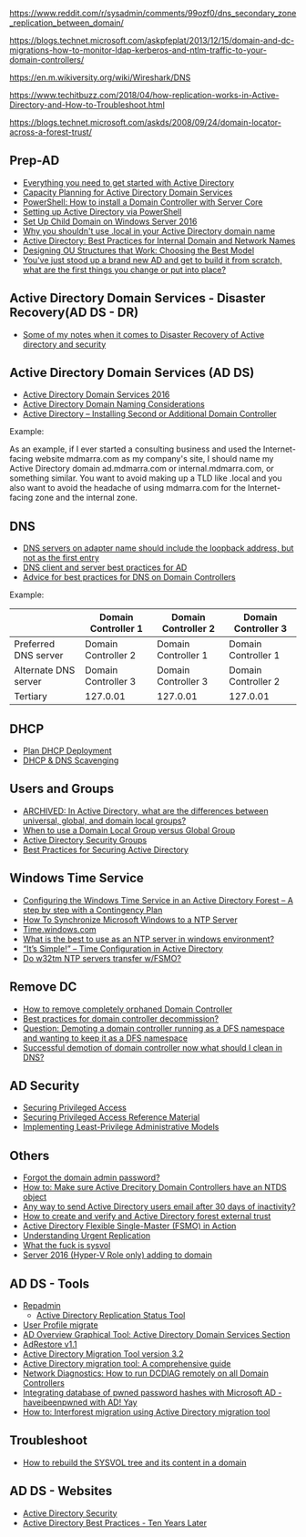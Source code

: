 https://www.reddit.com/r/sysadmin/comments/99ozf0/dns_secondary_zone_replication_between_domain/

https://blogs.technet.microsoft.com/askpfeplat/2013/12/15/domain-and-dc-migrations-how-to-monitor-ldap-kerberos-and-ntlm-traffic-to-your-domain-controllers/

https://en.m.wikiversity.org/wiki/Wireshark/DNS

https://www.techitbuzz.com/2018/04/how-replication-works-in-Active-Directory-and-How-to-Troubleshoot.html

https://blogs.technet.microsoft.com/askds/2008/09/24/domain-locator-across-a-forest-trust/

## Prep-AD
- [Everything you need to get started with Active Directory](https://blogs.technet.microsoft.com/ashleymcglone/2012/01/03/everything-you-need-to-get-started-with-active-directory/)
- [Capacity Planning for Active Directory Domain Services](https://social.technet.microsoft.com/wiki/contents/articles/14355.capacity-planning-for-active-directory-domain-services.aspx)
- [PowerShell: How to install a Domain Controller with Server Core](https://sid-500.com/2017/07/01/powershell-how-to-install-a-domain-controller-with-server-core/)
- [Setting up Active Directory via PowerShell](https://blogs.technet.microsoft.com/uktechnet/2016/06/08/setting-up-active-directory-via-powershell/)
- [Set Up Child Domain on Windows Server 2016](http://www.itprotoday.com/windows-8/set-child-domain-windows-server-2016)
- [Why you shouldn't use .local in your Active Directory domain name](http://www.mdmarra.com/2012/11/why-you-shouldnt-use-local-in-your.html)
- [Active Directory: Best Practices for Internal Domain and Network Names](https://social.technet.microsoft.com/wiki/contents/articles/34981.active-directory-best-practices-for-internal-domain-and-network-names.aspx)
- [Designing OU Structures that Work: Choosing the Best Model](https://technet.microsoft.com/en-us/library/2008.05.oudesign.aspx)
- [You've just stood up a brand new AD and get to build it from scratch, what are the first things you change or put into place?](https://www.reddit.com/r/sysadmin/comments/94hjpo/youve_just_stood_up_a_brand_new_ad_and_get_to/)

## Active Directory Domain Services - Disaster Recovery(AD DS - DR)
- [Some of my notes when it comes to Disaster Recovery of Active directory and security](https://www.reddit.com/r/sysadmin/comments/8whlon/some_of_my_notes_when_it_comes_to_disaster/)

## Active Directory Domain Services (AD DS)
- [Active Directory Domain Services 2016](https://docs.microsoft.com/en-us/windows-server/identity/ad-ds/active-directory-domain-services)
- [Active Directory Domain Naming Considerations](https://social.technet.microsoft.com/wiki/contents/articles/17974.active-directory-domain-naming-considerations.aspx)
- [Active Directory – Installing Second or Additional Domain Controller](https://harmikbatth.com/2017/04/25/active-directory-installing-second-or-additional-domain-controller/)

Example:

As an example, if I ever started a consulting business and used the Internet-facing website mdmarra.com as my company's site, I should name my Active Directory domain ad.mdmarra.com or internal.mdmarra.com, or something similar. You want to avoid making up a TLD like .local and you also want to avoid the headache of using mdmarra.com for the Internet-facing zone and the internal zone.

## DNS
- [DNS servers on adapter name should include the loopback address, but not as the first entry](https://docs.microsoft.com/en-us/previous-versions/windows/it-pro/windows-server-2008-R2-and-2008/ff807362(v=ws.10))
- [DNS client and server best practices for AD](https://blogs.technet.microsoft.com/askds/2010/07/17/friday-mail-sack-saturday-edition/#dnsbest)
- [Advice for best practices for DNS on Domain Controllers](https://www.reddit.com/r/sysadmin/comments/8l28bl/advice_for_best_practices_for_dns_on_domain/)

Example:

|                      | Domain Controller 1 | Domain Controller 2 | Domain Controller 3 |
|----------------------|---------------------|---------------------|---------------------|
| Preferred DNS server | Domain Controller 2 | Domain Controller 1 | Domain Controller 1 |
| Alternate DNS server | Domain Controller 3 | Domain Controller 3 | Domain Controller 2 |
| Tertiary             |       127.0.01      |       127.0.01      |       127.0.01      |

## DHCP
- [Plan DHCP Deployment](https://docs.microsoft.com/en-us/windows-server/networking/technologies/dhcp/dhcp-deploy-wps#bkmk_plan)
- [DHCP & DNS Scavenging](https://www.reddit.com/r/sysadmin/comments/8biwvg/dhcp_dns_scavenging/)

## Users and Groups
- [ARCHIVED: In Active Directory, what are the differences between universal, global, and domain local groups?](https://kb.iu.edu/d/ahrl)
- [When to use a Domain Local Group versus Global Group](https://community.spiceworks.com/topic/306028-when-to-use-a-domain-local-group-versus-global-group)
- [Active Directory Security Groups](https://docs.microsoft.com/en-us/windows/security/identity-protection/access-control/active-directory-security-groups)
- [Best Practices for Securing Active Directory](https://docs.microsoft.com/en-us/windows-server/identity/ad-ds/plan/security-best-practices/best-practices-for-securing-active-directory)

## Windows Time Service
- [Configuring the Windows Time Service in an Active Directory Forest – A step by step with a Contingency Plan](https://blogs.msmvps.com/acefekay/2014/04/26/configuring-the-windows-time-service/)
- [How To Synchronize Microsoft Windows to a NTP Server](https://timetoolsltd.com/time-sync/how-to-synchronize-microsoft-windows-to-a-ntp-server/)
- [Time.windows.com](https://www.reddit.com/r/sysadmin/comments/8qcsyt/timewindowscom/)
- [What is the best to use as an NTP server in windows environment?](https://www.reddit.com/r/sysadmin/comments/8gh6h6/what_is_the_best_to_use_as_an_ntp_server_in/)
- [“It’s Simple!” – Time Configuration in Active Directory](https://blogs.technet.microsoft.com/nepapfe/2013/03/01/its-simple-time-configuration-in-active-directory/)
- [Do w32tm NTP servers transfer w/FSMO?](https://www.reddit.com/r/sysadmin/comments/95bc50/do_w32tm_ntp_servers_transfer_wfsmo/)

## Remove DC
- [How to remove completely orphaned Domain Controller](https://support.microsoft.com/en-ca/help/555846)
- [Best practices for domain controller decommission?](https://www.reddit.com/r/sysadmin/comments/8n8owx/best_practices_for_domain_controller_decommission/)
- [Question: Demoting a domain controller running as a DFS namespace and wanting to keep it as a DFS namespace](https://www.reddit.com/r/sysadmin/comments/8juixh/question_demoting_a_domain_controller_running_as/)
- [Successful demotion of domain controller now what should I clean in DNS?](https://www.reddit.com/r/sysadmin/comments/917alr/successful_demotion_of_domain_controller_now_what/)

## AD Security
- [Securing Privileged Access](https://docs.microsoft.com/en-us/windows-server/identity/securing-privileged-access/securing-privileged-access)
- [Securing Privileged Access Reference Material](https://docs.microsoft.com/en-us/windows-server/identity/securing-privileged-access/securing-privileged-access-reference-material)
- [Implementing Least-Privilege Administrative Models](https://docs.microsoft.com/en-us/windows-server/identity/ad-ds/plan/security-best-practices/implementing-least-privilege-administrative-models)

## Others
- [Forgot the domain admin password?](https://4sysops.com/archives/forgot-the-domain-admin-password/)
- [How to: Make sure Active Drecitory Domain Controllers have an NTDS object](http://techgenix.com/domain-controllers-ntds-object/)
- [Any way to send Active Directory users email after 30 days of inactivity?](https://www.reddit.com/r/sysadmin/comments/8fujc1/any_way_to_send_active_directory_users_email/)
- [How to create and verify and Active Directory forest external trust](http://techgenix.com/active-directory-forest-external-trust/)
- [Active Directory Flexible Single-Master (FSMO) in Action](https://sid-500.com/2017/11/19/active-directory-flexible-single-master-fsmo-in-action/)
- [Understanding Urgent Replication](https://blogs.technet.microsoft.com/kenstcyr/2008/07/05/understanding-urgent-replication/)
- [What the fuck is sysvol](https://www.reddit.com/r/sysadmin/comments/97h1bc/what_the_fuck_is_sysvol/)
- [Server 2016 (Hyper-V Role only) adding to domain](https://www.reddit.com/r/sysadmin/comments/9661d8/server_2016_hyperv_role_only_adding_to_domain/)


## AD DS - Tools 
- [Repadmin](http://techgenix.com/repadmin-tool/)
   - [Active Directory Replication Status Tool](https://www.microsoft.com/en-us/download/details.aspx?id=30005)
- [User Profile migrate](https://www.forensit.com/domain-migration.html)
- [AD Overview Graphical Tool: Active Directory Domain Services Section](https://sid-500.com/2018/03/25/active-directory-domain-services-section-tool-for-active-directory-administrators/)
- [AdRestore v1.1](https://docs.microsoft.com/en-us/sysinternals/downloads/adrestore)
- [Active Directory Migration Tool version 3.2](https://www.microsoft.com/en-us/download/details.aspx?id=56570)
- [Active Directory migration tool: A comprehensive guide](http://techgenix.com/active-directory-migration-tool/)
- [Network Diagnostics: How to run DCDIAG remotely on all Domain Controllers](http://techgenix.com/run-dcdiag-remotely-powershell/)
- [Integrating database of pwned password hashes with Microsoft AD - haveibeenpwned with AD! Yay](https://www.reddit.com/r/sysadmin/comments/8bod2o/integrating_database_of_pwned_password_hashes/)
- [How to: Interforest migration using Active Directory migration tool](http://techgenix.com/interforest-migration/)

## Troubleshoot
- [How to rebuild the SYSVOL tree and its content in a domain](https://support.microsoft.com/en-us/help/315457/how-to-rebuild-the-sysvol-tree-and-its-content-in-a-domain)


## AD DS - Websites
- [Active Directory Security](https://adsecurity.org/)
- [Active Directory Best Practices - Ten Years Later](https://www.youtube.com/watch?v=_Q-rLcBKJaw)
